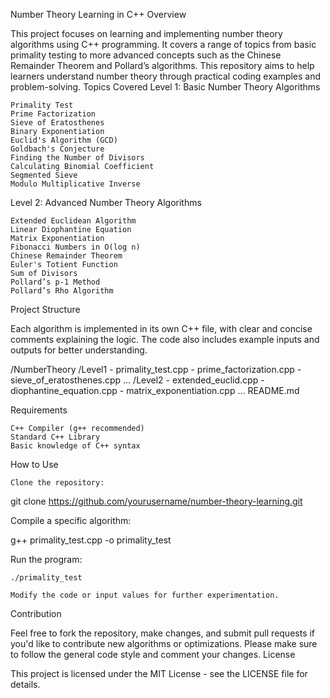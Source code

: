 Number Theory Learning in C++
Overview

This project focuses on learning and implementing number theory algorithms using C++ programming. It covers a range of topics from basic primality testing to more advanced concepts such as the Chinese Remainder Theorem and Pollard’s algorithms. This repository aims to help learners understand number theory through practical coding examples and problem-solving.
Topics Covered
Level 1: Basic Number Theory Algorithms

    Primality Test
    Prime Factorization
    Sieve of Eratosthenes
    Binary Exponentiation
    Euclid's Algorithm (GCD)
    Goldbach's Conjecture
    Finding the Number of Divisors
    Calculating Binomial Coefficient
    Segmented Sieve
    Modulo Multiplicative Inverse

Level 2: Advanced Number Theory Algorithms

    Extended Euclidean Algorithm
    Linear Diophantine Equation
    Matrix Exponentiation
    Fibonacci Numbers in O(log n)
    Chinese Remainder Theorem
    Euler's Totient Function
    Sum of Divisors
    Pollard’s p-1 Method
    Pollard’s Rho Algorithm

Project Structure

Each algorithm is implemented in its own C++ file, with clear and concise comments explaining the logic. The code also includes example inputs and outputs for better understanding.

/NumberTheory
    /Level1
        - primality_test.cpp
        - prime_factorization.cpp
        - sieve_of_eratosthenes.cpp
        ...
    /Level2
        - extended_euclid.cpp
        - diophantine_equation.cpp
        - matrix_exponentiation.cpp
        ...
    README.md

Requirements

    C++ Compiler (g++ recommended)
    Standard C++ Library
    Basic knowledge of C++ syntax

How to Use

    Clone the repository:

git clone https://github.com/yourusername/number-theory-learning.git

Compile a specific algorithm:

g++ primality_test.cpp -o primality_test

Run the program:

    ./primality_test

    Modify the code or input values for further experimentation.

Contribution

Feel free to fork the repository, make changes, and submit pull requests if you'd like to contribute new algorithms or optimizations. Please make sure to follow the general code style and comment your changes.
License

This project is licensed under the MIT License - see the LICENSE file for details.
